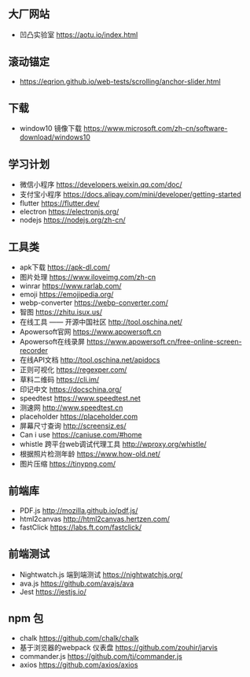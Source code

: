 ## 大厂网站
* 凹凸实验室 <https://aotu.io/index.html>

## 滚动锚定
* <https://eqrion.github.io/web-tests/scrolling/anchor-slider.html>

## 下载
* window10 镜像下载 <https://www.microsoft.com/zh-cn/software-download/windows10>

## 学习计划 
* 微信小程序 <https://developers.weixin.qq.com/doc/>
* 支付宝小程序 <https://docs.alipay.com/mini/developer/getting-started>
* flutter <https://flutter.dev/>
* electron <https://electronjs.org/>
* nodejs <https://nodejs.org/zh-cn/>
## 工具类
* apk下载 <https://apk-dl.com/>
* 图片处理 <https://www.iloveimg.com/zh-cn>
* winrar <https://www.rarlab.com/>
* emoji <https://emojipedia.org/>
* webp-converter <https://webp-converter.com/>
* 智图 <https://zhitu.isux.us/>
* 在线工具 —— 开源中国社区 <http://tool.oschina.net/>
* Apowersoft官网 <https://www.apowersoft.cn>
* Apowersoft在线录屏 <https://www.apowersoft.cn/free-online-screen-recorder>
* 在线API文档 <http://tool.oschina.net/apidocs>
* 正则可视化 <https://regexper.com/>
* 草料二维码 <https://cli.im/>
* 印记中文 <https://docschina.org/>
* speedtest <https://www.speedtest.net>
* 测速网 <http://www.speedtest.cn>
* placeholder <https://placeholder.com>
* 屏幕尺寸查询 <http://screensiz.es/>
* Can i use <https://caniuse.com/#home>
* whistle 跨平台web调试代理工具 <http://wproxy.org/whistle/>
* 根据照片检测年龄 <https://www.how-old.net/>
* 图片压缩 <https://tinypng.com/>

## 前端库
* PDF.js <http://mozilla.github.io/pdf.js/>
* html2canvas <http://html2canvas.hertzen.com/>
* fastClick <https://labs.ft.com/fastclick/>

## 前端测试
* Nightwatch.js 端到端测试 <https://nightwatchjs.org/>
* ava.js <https://github.com/avajs/ava>
* Jest <https://jestjs.io/>

## npm 包
* chalk <https://github.com/chalk/chalk>
* 基于浏览器的webpack 仪表盘 <https://github.com/zouhir/jarvis>
* commander.js <https://github.com/tj/commander.js>
* axios <https://github.com/axios/axios>